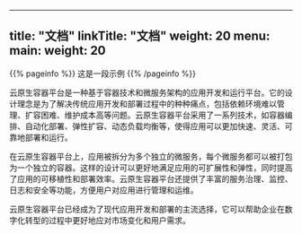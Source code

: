 
---
title: "文档"
linkTitle: "文档"
weight: 20
menu:
  main:
    weight: 20
---

{{% pageinfo %}}
这是一段示例
{{% /pageinfo %}}


云原生容器平台是一种基于容器技术和微服务架构的应用开发和运行平台。它的设计理念是为了解决传统应用开发和部署过程中的种种痛点，包括依赖环境难以管理、扩容困难、维护成本高等问题。云原生容器平台采用了一系列技术，如容器编排、自动化部署、弹性扩容、动态负载均衡等，使得应用可以更加快速、灵活、可靠地部署和运行。

在云原生容器平台上，应用被拆分为多个独立的微服务，每个微服务都可以被打包为一个独立的容器。这样的设计可以更好地满足应用的可扩展性和弹性，同时提高了应用的可移植性和部署效率。云原生容器平台还提供了丰富的服务治理、监控、日志和安全等功能，方便用户对应用进行管理和运维。

云原生容器平台已经成为了现代应用开发和部署的主流选择，它可以帮助企业在数字化转型的过程中更好地应对市场变化和用户需求。


